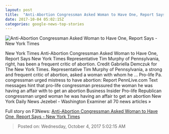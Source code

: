 ```yaml
---
layout: post
title:  "Anti-Abortion Congressman Asked Woman to Have One, Report Says - New York Times"
date: 2017-10-04 05:02:15Z
categories: google-news-top-stories
---
```


![Anti-Abortion Congressman Asked Woman to Have One, Report Says - New York Times](https://static01.nyt.com/images/2017/10/04/us/04xp-murphy/04xp-murphy-facebookJumbo.jpg)

New York Times Anti-Abortion Congressman Asked Woman to Have One, Report Says New York Times Representative Tim Murphy of Pennsylvania, right, has been a frequent critic of abortion. Credit Gabriella Demczuk for The New York Times. Representative Tim Murphy of Pennsylvania, a strong and frequent critic of abortion, asked a woman with whom he ... Pro-life Pa. congressman urged mistress to have abortion: Report PennLive.com Text messages hint that pro-life congressman pressured the woman he was having an affair with to get an abortion Business Insider Pro-life Republican congressman urged woman he was having an affair to get an abortion New York Daily News Jezebel - Washington Examiner all 70 news articles »


Full story on F3News: [Anti-Abortion Congressman Asked Woman to Have One, Report Says - New York Times](http://www.f3nws.com/n/yepCZF)

> Posted on: Wednesday, October 4, 2017 5:02:15 AM
